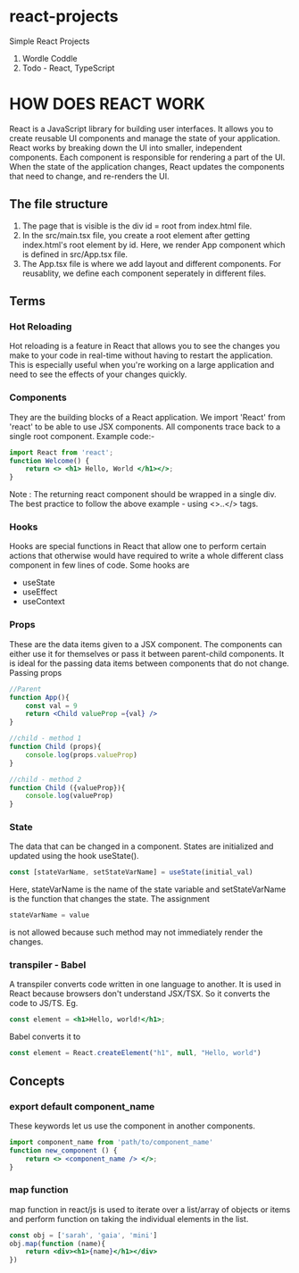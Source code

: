 # react-projects
Simple React Projects

1. Wordle Coddle
2. Todo - React, TypeScript<br>

# HOW DOES REACT WORK
React is a JavaScript library for building user interfaces. It allows you to create reusable UI components and manage the state of your application. 
React works by breaking down the UI into smaller, independent components. Each component is responsible for rendering a part of the UI. When the state of the application changes, React updates the components that need to change, and re-renders the UI.

## The file structure
1. The page that is visible is the div id = root from index.html file.
2. In the src/main.tsx file, you create a root element after getting index.html's root element by id. Here, we render App component which is defined in src/App.tsx file.
3. The App.tsx file is where we add layout and different components. For reusablity, we define each component seperately in different files.


## Terms 
### Hot Reloading
Hot reloading is a feature in React that allows you to see the changes you make to your code in real-time without having to restart the application. This is especially useful when you're working on a large application and need to see the effects of your changes quickly.

### Components 
They are the building blocks of a React application. We import 'React' from 'react' to be able to use JSX components. All components trace back to a single root component.
Example code:-
```jsx
import React from 'react';
function Welcome() {
    return <> <h1> Hello, World </h1></>;
}
```

Note : The returning react component should be wrapped in a single div. The best practice to follow the above example - using <>..</> tags.

### Hooks
Hooks are special functions in React that allow one to perform certain actions that otherwise would have required to write a whole different class component in few lines of code. Some hooks are 
- useState
- useEffect
- useContext

### Props
These are the data items given to a JSX component. The components can either use it for themselves or pass it between parent-child components. It is ideal for the passing data items between components that do not change.
Passing props
```jsx
//Parent 
function App(){
    const val = 9
    return <Child valueProp ={val} /> 
}

//child - method 1
function Child (props){
    console.log(props.valueProp)
}

//child - method 2
function Child ({valueProp}){
    console.log(valueProp)
}
```

### State
The data that can be changed in a component. States are initialized and updated using the hook useState().

```jsx
const [stateVarName, setStateVarName] = useState(initial_val)
```
Here, stateVarName is the name of the state variable and setStateVarName is the function that changes the state. The assignment 
```jsx 
stateVarName = value
```
is not allowed because such method may not immediately render the changes.

### transpiler - Babel
A transpiler converts code written in one language to another. It is used in React because browsers don't understand JSX/TSX. So it converts the code to JS/TS.
Eg. 
```jsx
const element = <h1>Hello, world!</h1>;
```
Babel converts it to 
```js
const element = React.createElement("h1", null, "Hello, world")
```

## Concepts
### export default component_name
These keywords let us use the component in another components.
```jsx
import component_name from 'path/to/component_name'
function new_component () {
    return <> <component_name /> </>;
}
```
### map function
map function in react/js is used to iterate over a list/array of objects or items and perform function on taking the individual elements in the list.
```jsx
const obj = ['sarah', 'gaia', 'mini']
obj.map(function (name){
    return <div><h1>{name}</h1></div>
})
```